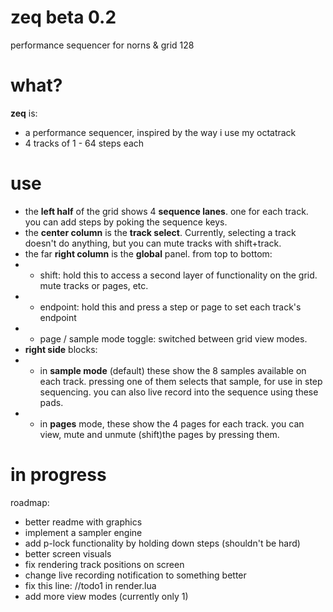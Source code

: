 # zeq beta 0.2
performance sequencer for norns & grid 128

# what?
**zeq** is:
- a performance sequencer, inspired by the way i use my octatrack
- 4 tracks of 1 - 64 steps each

# use
- the **left half** of the grid shows 4 **sequence lanes**. one for each track. you can add steps by poking the sequence keys.
- the **center column** is the **track select**. Currently, selecting a track doesn't do anything, but you can mute tracks with shift+track.
- the far **right column** is the **global** panel. from top to bottom:
- - shift: hold this to access a second layer of functionality on the grid. mute tracks or pages, etc.
- - endpoint: hold this and press a step or page to set each track's endpoint
- - page / sample mode toggle: switched between grid view modes.
- **right side** blocks:
- - in **sample mode** (default) these show the 8 samples available on each track. pressing one of them selects that sample, for use in step sequencing. you can also live record into the sequence using these pads.
- - in **pages** mode, these show the 4 pages for each track. you can view, mute and unmute (shift)the pages by pressing them.



# in progress
roadmap:
- better readme with graphics
- implement a sampler engine
- add p-lock functionality by holding down steps (shouldn't be hard)
- better screen visuals
- fix rendering track positions on screen
- change live recording notification to something better
- fix this line: //todo1 in render.lua
- add more view modes (currently only 1)